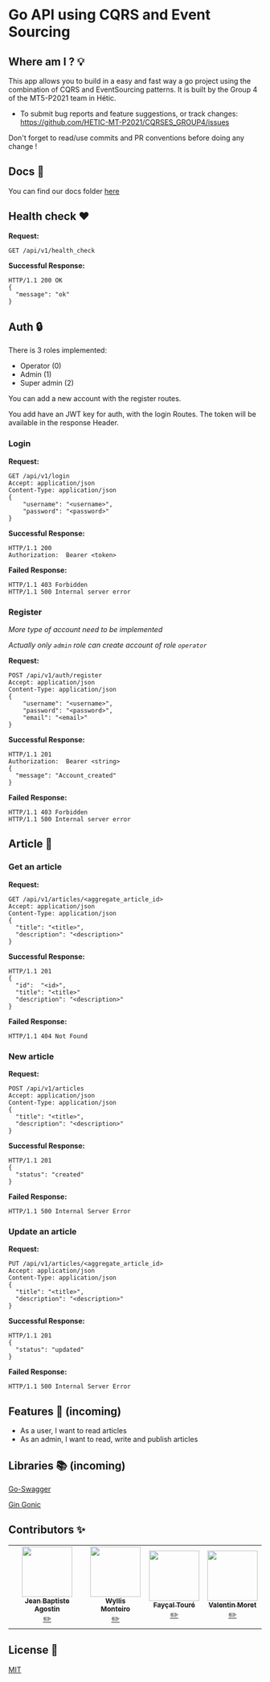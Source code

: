 # Go API using CQRS and Event Sourcing

## Where am I ? 💡

This app allows you to build in a easy and fast way a go project using the combination of CQRS and EventSourcing patterns. It is built by the Group 4 of the MT5-P2021 team in Hétic.

* To submit bug reports and feature suggestions, or track changes:
   https://github.com/HETIC-MT-P2021/CQRSES_GROUP4/issues

Don't forget to read/use commits and PR conventions before doing any change !

## Docs 📄
You can find our docs folder [here](https://github.com/HETIC-MT-P2021/CQRSES_GROUP4/tree/master/docs)

## Health check ❤️

**Request:**
```http request
GET /api/v1/health_check
```

**Successful Response:**
```http request
HTTP/1.1 200 OK
{
  "message": "ok"
}
```

## Auth :lock:

There is 3 roles implemented:

- Operator (0) 
- Admin (1)
- Super admin (2)

You can add a new account with the register routes.

You add have an JWT key for auth, with the login Routes. The token will be available in the response Header.

### Login
**Request:**
```http request
GET /api/v1/login
Accept: application/json
Content-Type: application/json
{
	"username": "<username>",
	"password": "<password>"
}
```

**Successful Response:**
```http request
HTTP/1.1 200
Authorization: 	Bearer <token>
```

**Failed Response:**
```http request
HTTP/1.1 403 Forbidden 
HTTP/1.1 500 Internal server error
``` 

### Register
*More type of account need to be implemented*


*Actually only `admin` role can create account of role `operator`*

**Request:**
```http request
POST /api/v1/auth/register
Accept: application/json
Content-Type: application/json
{
	"username": "<username>",
	"password": "<password>",
	"email": "<email>"
}
```

**Successful Response:**
```http request
HTTP/1.1 201
Authorization: 	Bearer <string>
{
  "message": "Account_created"
}
```

**Failed Response:**
```http request
HTTP/1.1 403 Forbidden 
HTTP/1.1 500 Internal server error
```

## Article :newspaper:

### Get an article
**Request:**
```http request
GET /api/v1/articles/<aggregate_article_id>
Accept: application/json
Content-Type: application/json
{
  "title": "<title>",
  "description": "<description>"
}
```

**Successful Response:**
```http request
HTTP/1.1 201
{
  "id":  "<id>",
  "title": "<title>"
  "description": "<description>"
}
```

**Failed Response:**
```http request
HTTP/1.1 404 Not Found
```

### New article
**Request:**
```http request
POST /api/v1/articles
Accept: application/json
Content-Type: application/json
{
  "title": "<title>",
  "description": "<description>"
}
```

**Successful Response:**
```http request
HTTP/1.1 201
{
  "status": "created"
}
```

**Failed Response:**
```http request
HTTP/1.1 500 Internal Server Error
```

### Update an article
**Request:**
```http request
PUT /api/v1/articles/<aggregate_article_id>
Accept: application/json
Content-Type: application/json
{
  "title": "<title>",
  "description": "<description>"
}
```

**Successful Response:**
```http request
HTTP/1.1 201
{
  "status": "updated"
}
```

**Failed Response:**
```http request
HTTP/1.1 500 Internal Server Error
```

## Features 📘 (incoming)

- As a user, I want to read articles
- As an admin, I want to read, write and publish articles

## Libraries 📚 (incoming)

[Go-Swagger](https://github.com/go-swagger/go-swagger)

[Gin Gonic](https://github.com/gin-gonic/gin)

## Contributors ✨

<table>
  <tr>
    <td align="center"><a href="https://github.com/jibe0123"><img src="https://avatars.githubusercontent.com/u/13694014?s=400&u=979e9cdf62bcebe3e97740f83768fb41c8984a70&v=4" width="100px;" alt=""/><br /><sub><b>Jean Baptiste Agostin</b></sub></a><br /><a href="https://github.com/jibe0123" title="Developper">✏️</a>
    <td align="center"><a href="https://github.com/wyllisMonteiro"><img src="https://avatars2.githubusercontent.com/u/36091415?s=400&v=4" width="100px;" alt=""/><br /><sub><b>Wyllis Monteiro</b></sub></a><br /><a href="https://github.com/wyllisMonteiro" title="Developper">✏️</a>
    <td align="center"><a href="https://github.com/FaycalTOURE"><img src="https://avatars.githubusercontent.com/u/19931625?s=400&v=4" width="100px;" alt=""/><br /><sub><b>Fayçal Touré</b></sub></a><br /><a href="https://github.com/FaycalTOURE" title="Developper">✏️</a></td>
    <td align="center"><a href="https://github.com/valmrt77"><img src="https://avatars0.githubusercontent.com/u/36480710?v=4" width="100px;" alt=""/><br /><sub><b>Valentin Moret</b></sub></a><br /><a href="https://github.com/valmrt77" title="Developper">✏️</a></td>
  </tr>
</table>

## License 📑
[MIT](https://github.com/HETIC-MT-P2021/CQRSES_GROUP4/blob/master/LICENSE)
